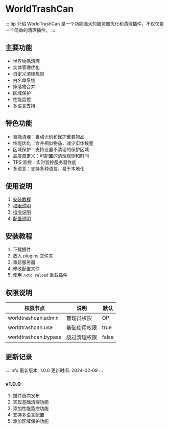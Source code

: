 # WorldTrashCan

::: tip 介绍
WorldTrashCan 是一个功能强大的服务器优化和清理插件，不仅仅是一个简单的清理插件。
:::

## 主要功能
- 世界物品清理
- 实体管理优化
- 自定义清理规则
- 白名单系统
- 掉落物合并
- 区域保护
- 性能监控
- 多语言支持

## 特色功能
- 智能清理：自动识别和保护重要物品
- 性能优化：合并相似物品，减少实体数量
- 区域保护：支持设置不清理的保护区域
- 高度自定义：可配置的清理规则和时间
- TPS 监控：实时监控服务器性能
- 多语言：支持多种语言，易于本地化

## 使用说明
1. [安装教程](#安装教程)
2. [权限说明](#权限说明)
3. [指令说明](command.md)
4. [配置说明](config.md)

## 安装教程
1. 下载插件
2. 放入 plugins 文件夹
3. 重启服务器
4. 修改配置文件
5. 使用 `/wtc reload` 重载插件

## 权限说明
| 权限节点 | 说明 | 默认 |
|---------|------|------|
| worldtrashcan.admin | 管理员权限 | OP |
| worldtrashcan.use | 基础使用权限 | true |
| worldtrashcan.bypass | 绕过清理权限 | false |

## 更新记录
::: info 最新版本: 1.0.0
更新时间: 2024-02-09
:::

### v1.0.0
1. 插件首次发布
2. 实现基础清理功能
3. 添加性能监控功能
4. 支持多语言配置
5. 添加区域保护功能 